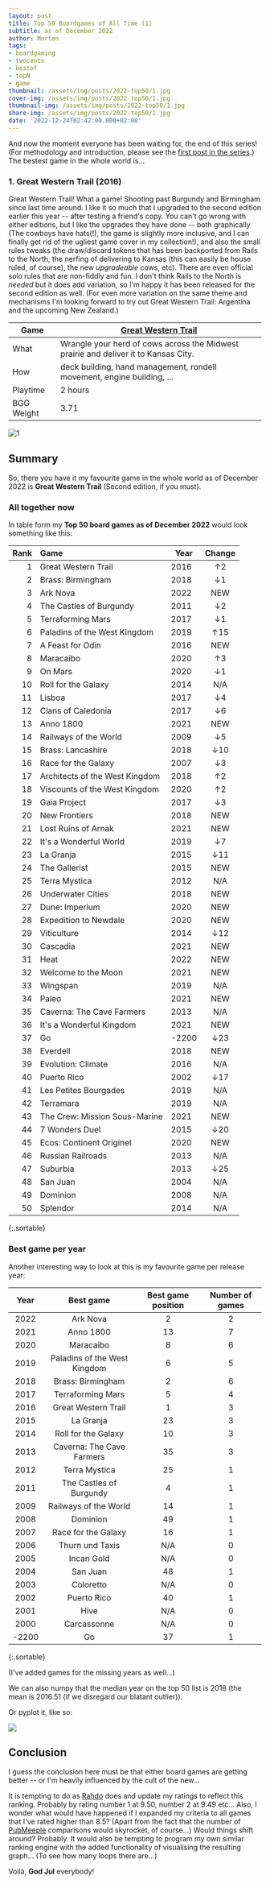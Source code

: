 ```yaml
---
layout: post
title: Top 50 Boardgames of All Time (1)
subtitle: as of December 2022
author: Morten
tags:
- boardgaming
- twocents
- bestof
- topN
- game
thumbnail: /assets/img/posts/2022-top50/1.jpg
cover-img: /assets/img/posts/2022-top50/1.jpg
thumbnail-img: /assets/img/posts/2022-top50/1.jpg
share-img: /assets/img/posts/2022-top50/1.jpg
date: '2022-12-24T02:42:00.000+02:00'
---
```


And now the moment everyone has been waiting for, the end of this series! (For methodology and introduction, please see the [first post in the series](/2022-12-01-top50-part1/).) The bestest game in the whole world is...

### 1. Great Western Trail (2016)

Great Western Trail! What a game! Shooting past Burgundy and Birmingham since last time around. I like it so much that I upgraded to the second edition earlier this year -- after testing a friend's copy. You can't go wrong with either editions, but I like the upgrades they have done -- both graphically (The cowboys have hats(!), the game is slightly more inclusive, and I can finally get rid of the ugliest game cover in my collection!), and also the small rules tweaks (the draw/discard tokens that has been backported from Rails to the North, the nerfing of delivering to Kansas (this can easily be house ruled, of course), the new _upgradeable_ cows, etc). There are even official solo rules that are non-fiddly and fun. I don't think Rails to the North is _needed_ but it does add variation, so I'm happy it has been released for the second edition as well. (For even more variation on the same theme and mechanisms I'm looking forward to try out Great Western Trail: Argentina and the upcoming New Zealand.)

| Game       | [Great Western Trail](https://boardgamegeek.com/boardgame/341169/great-western-trail-second-edition) |
| ---------- | ---------------------------------------------------------------------------------------------------- |
| What       | Wrangle your herd of cows across the Midwest prairie and deliver it to Kansas City.                  |
| How        | deck building, hand management, rondell movement, engine building, ...                               |
| Playtime   | 2 hours                                                                                              |
| BGG Weight | 3.71                                                                                                 |

![1](/assets/img/posts/2022-top50/1.jpg)

## Summary

So, there you have it my favourite game in the whole world as of December 2022 is **Great Western Trail** (Second edition, if you must). 

### All together now

In table form my **Top 50 board games as of December 2022** would look something like this:

| Rank | Game               |    Year               | Change |
| ----:|:-------------------|------------------ |:------:|
| 1    | Great Western Trail | 2016 | ↑2     |
| 2    | Brass: Birmingham | 2018 | ↓1     |
| 3    | Ark Nova | 2022 | NEW    |
| 4    | The Castles of Burgundy | 2011 | ↓2     |
| 5    | Terraforming Mars | 2017 | ↓1     |
| 6    | Paladins of the West Kingdom | 2019 | ↑15    |
| 7    | A Feast for Odin | 2016 | NEW    |
| 8    | Maracaibo | 2020 | ↑3     |
| 9    | On Mars | 2020 | ↓1     |
| 10   | Roll for the Galaxy | 2014 | N/A    |
| 11   | Lisboa | 2017 | ↓4     |
| 12   | Clans of Caledonia | 2017 | ↓6     |
| 13   | Anno 1800 | 2021 | NEW    |
| 14   | Railways of the World | 2009 | ↓5     |
| 15   | Brass: Lancashire | 2018 | ↓10    |
| 16   | Race for the Galaxy | 2007 | ↓3     |
| 17   | Architects of the West Kingdom | 2018 | ↑2     |
| 18   | Viscounts of the West Kingdom | 2020 | ↑2     |
| 19   | Gaia Project | 2017 | ↓3     |
| 20   | New Frontiers | 2018 | NEW    |
| 21   | Lost Ruins of Arnak | 2021 | NEW    |
| 22   | It's a Wonderful World | 2019 | ↓7     |
| 23   | La Granja | 2015 | ↓11    |
| 24   | The Gallerist | 2015 | NEW    |
| 25   | Terra Mystica | 2012 | N/A    |
| 26   | Underwater Cities | 2018 | NEW    |
| 27   | Dune: Imperium | 2020 | NEW    |
| 28   | Expedition to Newdale | 2020 | NEW    |
| 29   | Viticulture | 2014 | ↓12    |
| 30   | Cascadia | 2021 | NEW    |
| 31   | Heat | 2022 | NEW    |
| 32   | Welcome to the Moon | 2021 | NEW    |
| 33   | Wingspan | 2019 | N/A    |
| 34   | Paleo | 2021 | NEW    |
| 35   | Caverna: The Cave Farmers | 2013 | N/A    |
| 36   | It's a Wonderful Kingdom | 2021 | NEW    |
| 37   | Go | -2200 | ↓23    |
| 38   | Everdell | 2018 | NEW    |
| 39   | Evolution: Climate | 2016 | N/A    |
| 40   | Puerto Rico | 2002 | ↓17    |
| 41   | Les Petites Bourgades | 2019 | N/A    |
| 42   | Terramara | 2019 | N/A    |
| 43   | The Crew: Mission Sous-Marine | 2021 | NEW    |
| 44   | 7 Wonders Duel | 2015 | ↓20    |
| 45   | Ecos: Continent Originel | 2020 | NEW    |
| 46   | Russian Railroads | 2013 | N/A    |
| 47   | Suburbia | 2013 | ↓25    |
| 48   | San Juan | 2004 | N/A    |
| 49   | Dominion | 2008 | N/A    |
| 50   | Splendor | 2014 | N/A    |
{:.sortable}

### Best game per year

Another interesting way to look at this is my favourite game per release year:

| Year  | Best game                    | Best game position | Number of games |
|:-----:|:----------------------------:|:------------------:|:---------------:|
| 2022  | Ark Nova                     | 2                  | 2               |
| 2021  | Anno 1800                    | 13                 | 7               |
| 2020  | Maracaibo                    | 8                  | 6               |
| 2019  | Paladins of the West Kingdom | 6                  | 5               |
| 2018  | Brass: Birmingham            | 2                  | 6               |
| 2017  | Terraforming Mars            | 5                  | 4               |
| 2016  | Great Western Trail          | 1                  | 3               |
| 2015  | La Granja                    | 23                 | 3               |
| 2014  | Roll for the Galaxy          | 10                 | 3               |
| 2013  | Caverna: The Cave Farmers    | 35                 | 3               |
| 2012  | Terra Mystica                | 25                 | 1               |
| 2011  | The Castles of Burgundy      | 4                  | 1               |
| 2009  | Railways of the World        | 14                 | 1               |
| 2008  | Dominion                     | 49                 | 1               |
| 2007  | Race for the Galaxy          | 16                 | 1               |
| 2006  | Thurn und Taxis              | N/A                | 0               |
| 2005  | Incan Gold                   | N/A                | 0               |
| 2004  | San Juan                     | 48                 | 1               |
| 2003  | Coloretto                    | N/A                | 0               |
| 2002  | Puerto Rico                  | 40                 | 1               |
| 2001  | Hive                         | N/A                | 0               |
| 2000  | Carcassonne                  | N/A                | 0               |
| -2200 | Go                           | 37                 | 1               |
{:.sortable}

(I've added games for the missing years as well...)

We can also numpy that the median year on the top 50 list is 2018 (the mean is 2016.51 (if we disregard our blatant outlier)).

Or pyplot it, like so:

![](/assets/img/posts/2022-top50/plot1.png)

## Conclusion

I guess the conclusion here must be that either board games are getting better -- or I'm heavily influenced by the cult of the new...

It is tempting to do as [Rahdo](https://www.youtube.com/user/rahdo/videos) does and update my ratings to reflect this ranking. Probably by rating number 1 at 9.50, number 2 at 9.49 etc... Also, I wonder what would have happened if I expanded my criteria to all games that I've rated higher than 8.5? (Apart from the fact that the number of [PubMeeple](https://www.pubmeeple.com/ranking-engine) comparisons would skyrocket, of course...) Would things shift around? Probably. It would also be tempting to program my own similar ranking engine with the added functionality of visualising the resulting graph... (To see how many loops there are...)

Voilà, **God Jul** everybody!
